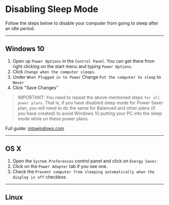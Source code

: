 # Disabling Sleep Mode

Follow the steps below to disable your computer from going to sleep after an idle period.

---
## Windows 10

1. Open up `Power Options` in the `Control Panel`. You can get there from right clicking on the start menu and typing `Power Options`.
2. Click `Change when the computer sleeps`.
4. Under `When Plugged in to Power` Change `Put the computer to sleep` to `Never`
5. Click "Save Changes"

> IMPORTANT: You need to repeat the above mentioned steps `for all power plans`. That is, if you have disabled sleep mode for Power Saver plan, you will need to do the same for Balanced and other plans (if you have created) to avoid Windows 10 putting your PC into the sleep mode while on these power plans.

Full guide: [intowindows.com](https://www.intowindows.com/how-to-enable-or-disable-sleep-mode-in-windows-10/)

---

## OS X
1. Open the `System Preferences` control panel and click on `Energy Saver`.
2. Click on the `Power Adapter` tab if you see one.
3. Check the `Prevent computer from sleeping automatically when the display is off` checkbox.

---

## Linux
